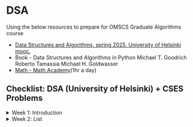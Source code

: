# DSA
Using the below resources to prepare for OMSCS Graduate Algorithms course
- [Data Structures and Algorithms, spring 2025. University of Helsinki mooc.](https://tira.mooc.fi/spring-2025/)
- Book - Data Structures and Algorithms in Python Michael T. Goodrich
Roberto Tamassia
Michael H. Goldwasser
- [Math - Math Academy](https://www.mathacademy.com/learn)(1hr a day)


## Checklist: DSA (University of Helsinki) + CSES Problems



<details>
<summary>Week 1: Introduction</summary>

- **Lectures**
  - [X] [Chapter 1](https://tira.mooc.fi/spring-2025/chap01/)

- **MOOC Videos**
  - [X] [Lecture 1](https://www.helsinki.fi/fi/unitube/video/98ef8827-74eb-4a56-9d54-f64e3c80d4d0)

- **CSES Problems: Week 1**
  - [X] [Boxes](https://cses.fi/dsa25k/result/12919105/)
  - [X] [Year 2025](https://cses.fi/dsa25k/result/12919105/)
  - [X] [Student Number](https://cses.fi/dsa25k/result/12919989/)
  - [X] [Segments](https://cses.fi/dsa25k/result/12982204/)
  - [X] [Efficiency test](https://cses.fi/dsa25k/result/12921879/)
  - [X] [Time complexities](https://cses.fi/dsa25k/result/12921498/)
  - [ ] [Word grid](https://cses.fi/dsa25k/task/3436)
  - [ ] [Numbers](https://cses.fi/dsa25k/task/3433)



</details>

<details>
<summary>Week 2: List</summary>

- **Lectures**
  - [X] [Chapter 2](https://tira.mooc.fi/spring-2025/chap02/)
  - [ ] [Chapter 3](https://tira.mooc.fi/spring-2025/chap03/)

- **MOOC Videos**
  - [X] [Lecture 2 (Part 1)](https://www.helsinki.fi/fi/unitube/video/98ef8827-74eb-4a56-9d54-f64e3c80d4d0)
  - [ ] [Lecture 2(Part 2)](https://www.helsinki.fi/fi/unitube/video/fc60c141-bacd-4fef-87b7-1882dc07a7cb)

- **CSES Problems: Week 2**
  - [ ] [List Efficiency 1](https://cses.fi/dsa25k/task/3042)
  - [ ] [List Efficiency 2](https://cses.fi/dsa25k/task/3043)
  - [ ] [List rounds](https://cses.fi/dsa25k/task/3438)
  - [ ] [Count rounds](https://cses.fi/dsa25k/task/3439)
  - [ ] [Circle game](https://cses.fi/dsa25k/task/3440)
  - [ ] [List sums](https://cses.fi/dsa25k/task/3443)
  - [ ] [Robot](https://cses.fi/dsa25k/task/3441)
  - [ ] [Two same](https://cses.fi/dsa25k/task/3442)
  - 

</details>

